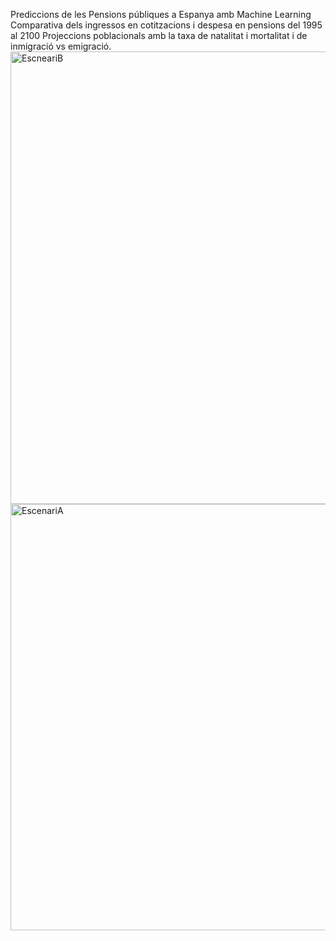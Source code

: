 Prediccions de les Pensions públiques a Espanya amb Machine Learning
Comparativa dels ingressos en cotitzacions i despesa en pensions del 1995 al 2100
Projeccions poblacionals amb la taxa de natalitat i mortalitat i de inmigració vs emigració.
<img width="724" alt="EscneariB" src="https://github.com/angeliufus/Estudi-amb-Machine-Learning-del-Sistema-de-Pensions-Public-espanyol/assets/29401511/485f333a-54d2-4cff-aa17-1f7e99cb8983">
<img width="682" alt="EscenariA" src="https://github.com/angeliufus/Estudi-amb-Machine-Learning-del-Sistema-de-Pensions-Public-espanyol/assets/29401511/03594da6-a3b4-4708-9cb6-152ba82369a2">

